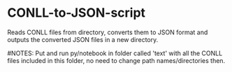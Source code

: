 # CONLL-to-JSON-script
Reads CONLL files from directory, converts them to JSON format and outputs the converted JSON files in a new directory.

#NOTES: Put and run py/notebook in folder called 'text' with all the CONLL files included in this folder,
        no need to change path names/directories then.

